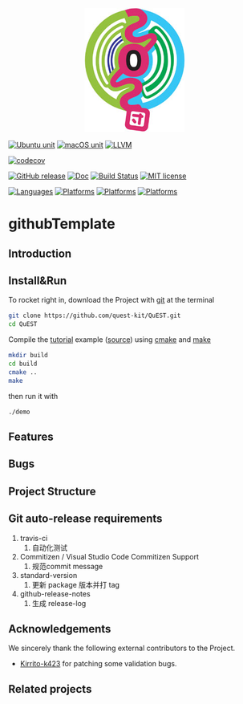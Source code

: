 <!--
 * @Descripttion: 
 * @version: 
 * @Author: Shaojie Tan
 * @Date: 2021-09-05 10:46:12
 * @LastEditors: Shaojie Tan
 * @LastEditTime: 2021-09-05 21:56:56
-->

<p align="center">
<a href="https://github.com/Kirrito-k423/githubTemplate" target="_blank">
	<img src="./doxyconfig/sos.jpg" width=""/>
</a>
</p>

<!-- https://shields.io/category/build -->

[![Ubuntu unit](https://github.com/QuEST-Kit/QuEST/workflows/Ubuntu%20unit/badge.svg?branch=develop)](https://github.com/QuEST-Kit/QuEST/actions)
[![macOS unit](https://github.com/QuEST-Kit/QuEST/workflows/macOS%20unit/badge.svg)](https://github.com/QuEST-Kit/QuEST/actions)
[![LLVM](https://github.com/QuEST-Kit/QuEST/workflows/LLVM%20asan/badge.svg)](https://github.com/QuEST-Kit/QuEST/actions)

[![codecov](https://codecov.io/gh/QuEST-Kit/QuEST/branch/develop/graph/badge.svg)](https://codecov.io/gh/QuEST-Kit/QuEST)

[![GitHub release](https://img.shields.io/github/release/QuEST-Kit/QuEST)](https://GitHub.com/QuEST-Kit/QuEST/releases/) 
[![Doc](https://img.shields.io/badge/doc-Github.io-orange.svg)](https://quest-kit.github.io/QuEST/modules.html)
[![Build Status](https://app.travis-ci.com/Kirrito-k423/githubTemplate.svg?branch=main)](https://app.travis-ci.com/Kirrito-k423/githubTemplate)
[![MIT license](https://img.shields.io/badge/license-MIT-lightgrey.svg)](LICENCE.txt)

<!-- [![Languages](https://img.shields.io/badge/C-99-ff69b4.svg)](http://www.open-std.org/jtc1/sc22/wg14/www/standards.html#9899) -->
[![Languages](https://img.shields.io/badge/C++-11-ff69b4.svg)](https://isocpp.org/wiki/faq/cpp11)
[![Platforms](https://img.shields.io/badge/multithreaded-OpenMP-6699ff.svg)](https://www.openmp.org/)
[![Platforms](https://img.shields.io/badge/GPU-CUDA-6699ff.svg)](https://developer.nvidia.com/cuda-zone)
[![Platforms](https://img.shields.io/badge/distributed-MPI-6699ff.svg)](https://www.mpi-forum.org/) 


<!-- paper and official email
[![DOI](https://img.shields.io/badge/DOI-10.1038%2Fs41598--019--47174--9-yellow.svg)](https://doi.org/10.1038/s41598-019-47174-9)
[![Email](https://img.shields.io/badge/email-quest@materials.ox.ac.uk-red.svg)](mailto:quest@materials.ox.ac.uk) -->

# githubTemplate


## Introduction

## Install&Run
To rocket right in, download the Project with [git](https://git-scm.com/) at the terminal
```bash
git clone https://github.com/quest-kit/QuEST.git
cd QuEST
```
Compile the [tutorial](/examples/README.md) example ([source](/examples/tutorial_example.c)) using [cmake](https://cmake.org/) and [make](https://www.gnu.org/software/make/)
```bash
mkdir build
cd build
cmake ..
make
```
then run it with
```bash
./demo
```
## Features

## Bugs


## Project Structure

## Git auto-release requirements
1. travis-ci
   1. 自动化测试
2. Commitizen / Visual Studio Code Commitizen Support
   1. 规范commit message
3. standard-version
   1. 更新 package 版本并打 tag
4. github-release-notes
   1. 生成 release-log
## Acknowledgements

We sincerely thank the following external contributors to the Project.

- [Kirrito-k423](https://github.com/Kirrito-k423) for patching some validation bugs.

## Related projects